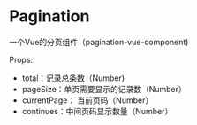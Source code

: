 # Pagination

一个Vue的分页组件（pagination-vue-component)

Props:
- total：记录总条数（Number)
- pageSize：单页需要显示的记录数（Number）
- currentPage： 当前页码（Number）
- continues：中间页码显示数量（Number）
